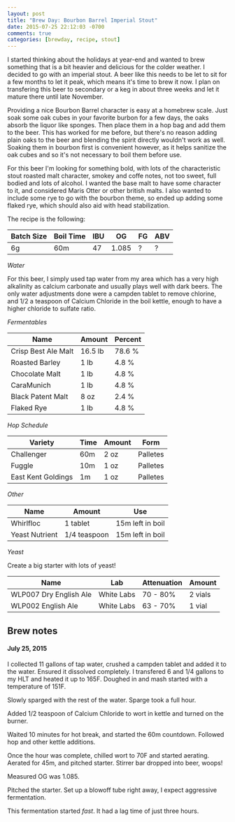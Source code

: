 ```yaml
---
layout: post
title: "Brew Day: Bourbon Barrel Imperial Stout"
date: 2015-07-25 22:12:03 -0700
comments: true
categories: [brewday, recipe, stout]
---
```


I started thinking about the holidays at year-end and wanted to brew something
that is a bit heavier and delicious for the colder weather. I decided to go
with an imperial stout. A beer like this needs to be let to sit for a few
months to let it peak, which means it's time to brew it now. I plan on transfering
this beer to secondary or a keg in about three weeks and let it mature there until
late November.

Providing a nice Bourbon Barrel character is easy at a homebrew scale. Just soak some
oak cubes in your favorite burbon for a few days, the oaks absorb the liquor like sponges.
Then place them in a hop bag and add them to the beer. This has worked for me
before, but there's no reason adding plain oaks to the beer and blending the
spirit directly wouldn't work as well. Soaking them in bourbon first is
convenient however, as it helps sanitize the oak cubes and so it's not
necessary to boil them before use.

For this beer I'm looking for something bold, with lots of the characteristic
stout roasted malt character, smokey and coffe notes, not too sweet, full
bodied and lots of alcohol. I wanted the base malt to have some character to
it, and considered Maris Otter or other british malts. I also wanted to include
some rye to go with the bourbon theme, so ended up adding some flaked rye, which
should also aid with head stabilization.

The recipe is the following:

| Batch Size | Boil Time | IBU   | OG    | FG    | ABV |
| ---------- | --------- | ----- | ----- | ----- | --- |
| 6g         | 60m       | 47    | 1.085 | ?     | ?   |

*Water*

For this beer, I simply used tap water from my area which has a very high
alkalinity as calcium carbonate and usually plays well with dark beers. The
only water adjustments done were a campden tablet to remove chlorine, and
1/2 a teaspoon of Calcium Chloride in the boil kettle, enough to have a higher
chloride to sulfate ratio.

*Fermentables*

| Name                  | Amount  | Percent     |
| --------------------- | ------  | ----------- |
| Crisp Best Ale Malt   | 16.5 lb | 78.6 %      |
| Roasted Barley        | 1 lb    | 4.8 %       |
| Chocolate Malt        | 1 lb    | 4.8 %       |
| CaraMunich            | 1 lb    | 4.8 %       |
| Black Patent Malt     | 8 oz    | 2.4 %       |
| Flaked Rye            | 1 lb    | 4.8 %       |

*Hop Schedule*

| Variety            | Time   | Amount | Form       |
| ------------------ | ------ | ------ | ---------- |
| Challenger         | 60m    | 2 oz   | Palletes   |
| Fuggle             | 10m    | 1 oz   | Palletes   |
| East Kent Goldings | 1m     | 1 oz   | Palletes   |

*Other*

| Name                                             | Amount       | Use              |
| ------------------------------------------------ | ------       | ---              |
| Whirlfloc                                        | 1 tablet     | 15m left in boil |
| Yeast Nutrient                                   | 1/4 teaspoon | 15m left in boil |

*Yeast*

Create a big starter with lots of yeast!

| Name                   | Lab         | Attenuation | Amount  |
| ---------------------- | ----------- | ----------  | ------- |
| WLP007 Dry English Ale | White Labs  | 70 - 80%    | 2 vials |
| WLP002 English Ale     | White Labs  | 63 - 70%    | 1 vial  |

## Brew notes

#### July 25, 2015

I collected 11 gallons of tap water, crushed a campden tablet and added it to the water. Ensured it dissolved completely. I transfered 6 and 1/4 gallons to my HLT and heated it up to 165F. Doughed in and mash started with a temperature of 151F.

Slowly sparged with the rest of the water. Sparge took a full hour.

Added 1/2 teaspoon of Calcium Chloride to wort in kettle and turned on the burner.

Waited 10 minutes for hot break, and started the 60m countdown. Followed hop and other kettle additions.

Once the hour was complete, chilled wort to 70F and started aerating. Aerated for 45m, and pitched starter. Stirrer bar dropped into beer, woops!

Measured OG was 1.085.

Pitched the starter. Set up a blowoff tube right away, I expect aggressive fermentation.

This fermentation started *fast*. It had a lag time of just three hours.
